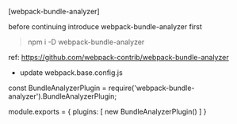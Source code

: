 [webpack-bundle-analyzer]

before continuing
introduce webpack-bundle-analyzer first

> npm i -D webpack-bundle-analyzer

ref:
https://github.com/webpack-contrib/webpack-bundle-analyzer

- update webpack.base.config.js

const BundleAnalyzerPlugin = require('webpack-bundle-analyzer').BundleAnalyzerPlugin;

module.exports = {
  plugins: [
    new BundleAnalyzerPlugin()
  ]
}
